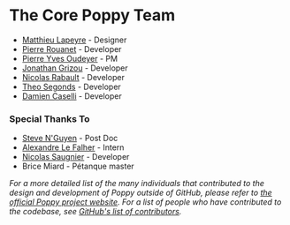 # The Core Poppy Team

* [Matthieu Lapeyre](//github.com/matthieu-lapeyre) - Designer
* [Pierre Rouanet](//github.com/pierre-rouanet) - Developer
* [Pierre Yves Oudeyer](www.pyoudeyer.com) - PM
* [Jonathan Grizou](//github.com/jgrizou) - Developer
* [Nicolas Rabault](//github.com/nicolas-rabault) - Developer
* [Theo Segonds](//github.com/show0k) - Developer
* [Damien Caselli](//github.com/damiencaselli) - Developer

### Special Thanks To

* [Steve N'Guyen](//github.com/SteveNguyen) - Post Doc
* [Alexandre Le Falher](//github.com/Alexandre-lefalher) - Intern
* [Nicolas Saugnier](//github.com/Xevel) - Developer
* Brice Miard - Pétanque master

*For a more detailed list of the many individuals that contributed to the design and development of Poppy outside of GitHub, please refer to [the official Poppy project website](https://www.poppy-project.org/people/).*
*For a list of people who have contributed to the codebase, see [GitHub's list of contributors](http://github.com/poppy-project/poppy-humanoid/graphs/contributors).*
